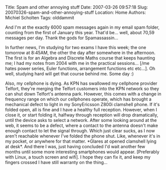 Title: Spam and other annoying stuff
Date: 2007-03-26 09:57:18
Slug: 20070326-spam-and-other-annoying-stuff
Location: Home
Authors: Michiel Scholten
Tags: olddammit

<p>And I'm at the exactly 6000 spam messages again in my email spam folder, counting from the first of January this year. That'd be... well, about 70,59 messages per day. Thank the gods for Spamassassin...</p>

<p>In further news, I'm studying for two exams I have this week; the one tomorrow at 8:45AM, the other the day after somewhere in the afternoon. The first is for an Algebra and Discrete Maths course that keeps haunting me; I had my notes from 2004 with me in the practical sessions... [/me hates power series, Euler functions, arrangement functions etc etc...]. Oh well, studying hard will get that course behind me. Some day :)</p>

<p>Also, my cellphone is dying. As KPN has swallowed my cellphone provider Telfort, they're merging the Telfort customers into the KPN network so they can shut down Telfort's antenna park. However, this comes with a change in frequency range on which our cellphones operate, which has brought a mechanical defect to light in my SonyEricsson Z800i clamshell phone. If it's folded open, all is fine and I have a healthy full reception. However, when I close it, or start folding it, halfway through reception will drop dramatically, until the device asks to select a network. After some looking around at the web, it seems to be a defect, where a contact to the antenna doesn't make enough contact to let the signal through. Which just clear sucks, as I now aren't reachable whenever I've folded the phone shut. Like, whenever it's in my pocket, or anywhere for that matter. *Glares at opened clamshell lying at desk*. And there I was, just having concluded I'd wait another few months until some more interesting smartphones would appear. [Preferably with Linux, a touch screen and wifi]. I hope they can fix it, and keep my fingers crossed I have still warranty on the thing...</p>